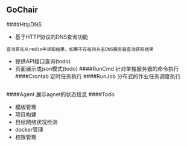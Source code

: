 ## GoChair
####HttpDNS
-   基于HTTP协议的DNS查询功能
```
查询首先从redis中读取结果，如果不存在则从主DNS服务器查询获取结果
```
-   提供API接口查询(todo)
-   页面展示成json模式(todo)
####RunCmd
针对单独服务器的命令执行
####Crontab
定时任务执行
####RunJob
分布式的作业任务调度执行
```

```
####Agent
展示agnet的状态信息
####Todo

-   模板管理
-   项目构建
-   目标网络状况检测
-   docker管理
-   权限管理